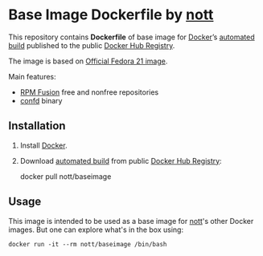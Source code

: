 Base Image Dockerfile by [nott][]
=================================

This repository contains **Dockerfile** of base image for [Docker][]’s
[automated build][] published to the public [Docker Hub Registry][].

The image is based on [Official Fedora 21 image][].

Main features:

* [RPM Fusion][] free and nonfree repositories
* [confd][] binary

Installation
------------

1.  Install [Docker][].
2.  Download [automated build][] from public [Docker Hub Registry][]:

    docker pull nott/baseimage

Usage
-----

This image is intended to be used as a base image for [nott][]'s other Docker images. But one can explore what's in the box using:

    docker run -it --rm nott/baseimage /bin/bash

  [nott]: https://github.com/nott/
  [Docker]: https://www.docker.com/
  [automated build]: https://registry.hub.docker.com/u/nott/baseimage/
  [Docker Hub Registry]: https://registry.hub.docker.com/
  [Official Fedora 21 image]: https://github.com/fedora-cloud/docker-brew-fedora/
  [RPM Fusion]: http://rpmfusion.org/
  [confd]: http://www.confd.io/
